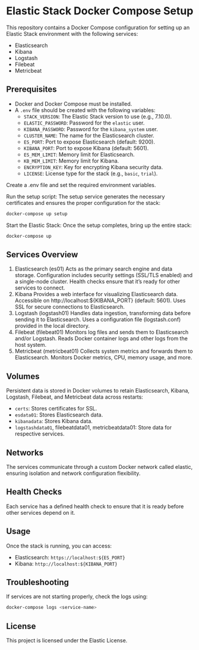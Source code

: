 # Elastic Stack Docker Compose Setup

This repository contains a Docker Compose configuration for setting up an Elastic Stack environment with the following services:

- Elasticsearch
- Kibana
- Logstash
- Filebeat
- Metricbeat

## Prerequisites

- Docker and Docker Compose must be installed.
- A `.env` file should be created with the following variables:
  - `STACK_VERSION`: The Elastic Stack version to use (e.g., 7.10.0).
  - `ELASTIC_PASSWORD`: Password for the `elastic` user.
  - `KIBANA_PASSWORD`: Password for the `kibana_system` user.
  - `CLUSTER_NAME`: The name for the Elasticsearch cluster.
  - `ES_PORT`: Port to expose Elasticsearch (default: 9200).
  - `KIBANA_PORT`: Port to expose Kibana (default: 5601).
  - `ES_MEM_LIMIT`: Memory limit for Elasticsearch.
  - `KB_MEM_LIMIT`: Memory limit for Kibana.
  - `ENCRYPTION_KEY`: Key for encrypting Kibana security data.
  - `LICENSE`: License type for the stack (e.g., `basic`, `trial`).

Create a .env file and set the required environment variables.

Run the setup script: The setup service generates the necessary certificates and ensures the proper configuration for the stack:

```bash
docker-compose up setup
```

Start the Elastic Stack: Once the setup completes, bring up the entire stack:

```bash
docker-compose up
```

## Services Overview

1. Elasticsearch (es01)
   Acts as the primary search engine and data storage.
   Configuration includes security settings (SSL/TLS enabled) and a single-node cluster.
   Health checks ensure that it’s ready for other services to connect.
2. Kibana
   Provides a web interface for visualizing Elasticsearch data.
   Accessible on http://localhost:${KIBANA_PORT} (default: 5601).
   Uses SSL for secure connections to Elasticsearch.
3. Logstash (logstash01)
   Handles data ingestion, transforming data before sending it to Elasticsearch.
   Uses a configuration file (logstash.conf) provided in the local directory.
4. Filebeat (filebeat01)
   Monitors log files and sends them to Elasticsearch and/or Logstash.
   Reads Docker container logs and other logs from the host system.
5. Metricbeat (metricbeat01)
   Collects system metrics and forwards them to Elasticsearch.
   Monitors Docker metrics, CPU, memory usage, and more.

## Volumes

Persistent data is stored in Docker volumes to retain Elasticsearch, Kibana, Logstash, Filebeat, and Metricbeat data across restarts:

- `certs`: Stores certificates for SSL.
- `esdata01`: Stores Elasticsearch data.
- `kibanadata`: Stores Kibana data.
- `logstashdata01`, filebeatdata01, metricbeatdata01: Store data for respective services.

## Networks

The services communicate through a custom Docker network called elastic, ensuring isolation and network configuration flexibility.

## Health Checks

Each service has a defined health check to ensure that it is ready before other services depend on it.

## Usage

Once the stack is running, you can access:

- Elasticsearch: `https://localhost:${ES_PORT}`
- Kibana: `http://localhost:${KIBANA_PORT}`

## Troubleshooting

If services are not starting properly, check the logs using:

```bash
docker-compose logs <service-name>
```

## License

This project is licensed under the Elastic License.
